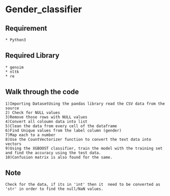 # Gender_classifier

## Requirement
	* Python3

## Required Library
	* gensim
	* nltk
	* re
## Walk through the code
	1)Importing DatasetUsing the pandas library read the CSV data from the source
	2) Check for NULL values
	3)Remove those rows with NULL values
	4)Convert all coloumn data into list 
	5)Clean the data from every cell of the dataframe
	6)Find Unique values from the label column (gender)
	7)Map each to a number
	8)Use the CountVectorizer function to convert the text data into vectors
	9)Using the XGBOOST classifier, train the model with the training set and find the accuracy using the test data.
	10)Confusion matrix is also found for the same.
## Note
 	Check for the data, if its in 'int' then it  need to be converted as 'str' in order to find the null/NaN values. 


